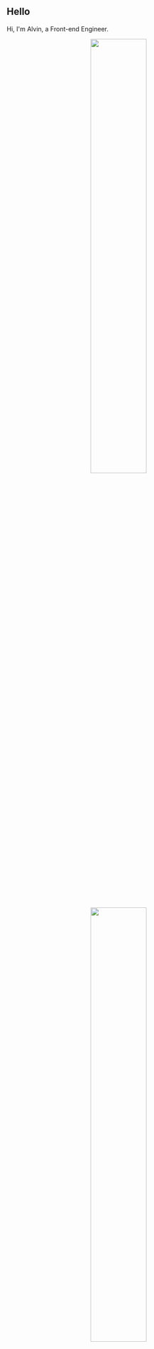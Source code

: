 ## Hello
Hi, I'm Alvin, a Front-end Engineer.

<p align="center">
  <img height="50%" width="auto" src ="https://github-readme-stats.vercel.app/api?username=achen718&show_icons=true&count_private=true&theme=dracula&hide_border=true&hide=issues,contribs&bg_color=00000000">
  <img height="50%" width="auto" src ="https://github-readme-stats.vercel.app/api/top-langs/?username=achen718&layout=compact&hide_border=true&theme=dracula&bg_color=00000000&langs_count=6&hide=jupyter%20notebook,tex,css,php&exclude_repo=Pacman-AI">

  <!--START_SECTION:waka-->

```txt
TypeScript   7 hrs 51 mins   ██████████████████████▒░░   88.88 %
Other        32 mins         █▓░░░░░░░░░░░░░░░░░░░░░░░   06.20 %
JSON         14 mins         ▓░░░░░░░░░░░░░░░░░░░░░░░░   02.67 %
Markdown     9 mins          ▒░░░░░░░░░░░░░░░░░░░░░░░░   01.86 %
HTML         0 secs          ░░░░░░░░░░░░░░░░░░░░░░░░░   00.19 %
```

<!--END_SECTION:waka-->
  <br>
  <br>
</p>
